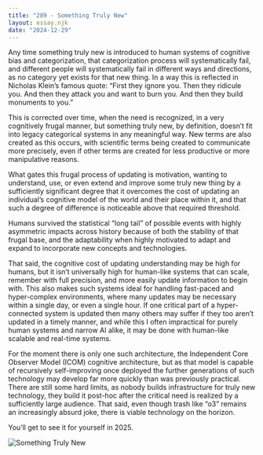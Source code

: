 ```yaml
---
title: "289 - Something Truly New"
layout: essay.njk
date: "2024-12-29"
---
```


Any time something truly new is introduced to human systems of cognitive bias and categorization, that categorization process will systematically fail, and different people will systematically fail in different ways and directions, as no category yet exists for that new thing. In a way this is reflected in Nicholas Klein’s famous quote: “First they ignore you. Then they ridicule you. And then they attack you and want to burn you. And then they build monuments to you.”

This is corrected over time, when the need is recognized, in a very cognitively frugal manner, but something truly new, by definition, doesn’t fit into legacy categorical systems in any meaningful way. New terms are also created as this occurs, with scientific terms being created to communicate more precisely, even if other terms are created for less productive or more manipulative reasons.

What gates this frugal process of updating is motivation, wanting to understand, use, or even extend and improve some truly new thing by a sufficiently significant degree that it overcomes the cost of updating an individual’s cognitive model of the world and their place within it, and that such a degree of difference is noticeable above that required threshold.

Humans survived the statistical “long tail” of possible events with highly asymmetric impacts across history because of both the stability of that frugal base, and the adaptability when highly motivated to adapt and expand to incorporate new concepts and technologies. 

That said, the cognitive cost of updating understanding may be high for humans, but it isn’t universally high for human-like systems that can scale, remember with full precision, and more easily update information to begin with. This also makes such systems ideal for handling fast-paced and hyper-complex environments, where many updates may be necessary within a single day, or even a single hour. If one critical part of a hyper-connected system is updated then many others may suffer if they too aren’t updated in a timely manner, and while this I often impractical for purely human systems and narrow AI alike, it may be done with human-like scalable and real-time systems.

For the moment there is only one such architecture, the Independent Core Observer Model (ICOM) cognitive architecture, but as that model is capable of recursively self-improving once deployed the further generations of such technology may develop far more quickly than was previously practical. There are still some hard limits, as nobody builds infrastructure for truly new technology, they build it post-hoc after the critical need is realized by a sufficiently large audience. That said, even though trash like “o3” remains an increasingly absurd joke, there is viable technology on the horizon.

You’ll get to see it for yourself in 2025.

![Something Truly New](https://media.licdn.com/dms/image/v2/D5622AQFUmvqCPKuIFA/feedshare-shrink_800/B56ZP2i_hDG8Ag-/0/1735008189025?e=1738195200&v=beta&t=UZBtW3xQ212S98nejGrv6r9NEtpi2GPu8mY3iEVNT8o)